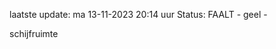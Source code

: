 laatste update: 
ma 13-11-2023 20:14   uur 
Status: FAALT - geel - 
<div class="service Y">schijfruimte</div>
